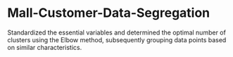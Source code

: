# Mall-Customer-Data-Segregation
 Standardized the essential variables and determined the optimal number of clusters using the Elbow method, subsequently grouping data points based on similar characteristics.
